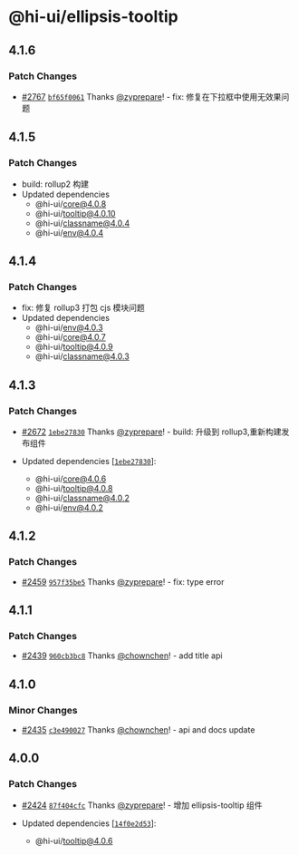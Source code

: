 # @hi-ui/ellipsis-tooltip

## 4.1.6

### Patch Changes

- [#2767](https://github.com/XiaoMi/hiui/pull/2767) [`bf65f0061`](https://github.com/XiaoMi/hiui/commit/bf65f006190766d09a27b5d81703a8ed88d79205) Thanks [@zyprepare](https://github.com/zyprepare)! - fix: 修复在下拉框中使用无效果问题

## 4.1.5

### Patch Changes

- build: rollup2 构建
- Updated dependencies
  - @hi-ui/core@4.0.8
  - @hi-ui/tooltip@4.0.10
  - @hi-ui/classname@4.0.4
  - @hi-ui/env@4.0.4

## 4.1.4

### Patch Changes

- fix: 修复 rollup3 打包 cjs 模块问题
- Updated dependencies
  - @hi-ui/env@4.0.3
  - @hi-ui/core@4.0.7
  - @hi-ui/tooltip@4.0.9
  - @hi-ui/classname@4.0.3

## 4.1.3

### Patch Changes

- [#2672](https://github.com/XiaoMi/hiui/pull/2672) [`1ebe27830`](https://github.com/XiaoMi/hiui/commit/1ebe2783098b3a8cd980bd10076d67635463800e) Thanks [@zyprepare](https://github.com/zyprepare)! - build: 升级到 rollup3,重新构建发布组件

- Updated dependencies [[`1ebe27830`](https://github.com/XiaoMi/hiui/commit/1ebe2783098b3a8cd980bd10076d67635463800e)]:
  - @hi-ui/core@4.0.6
  - @hi-ui/tooltip@4.0.8
  - @hi-ui/classname@4.0.2
  - @hi-ui/env@4.0.2

## 4.1.2

### Patch Changes

- [#2459](https://github.com/XiaoMi/hiui/pull/2459) [`957f35be5`](https://github.com/XiaoMi/hiui/commit/957f35be51204b0dbdd48942ca66d0bb99ce50d6) Thanks [@zyprepare](https://github.com/zyprepare)! - fix: type error

## 4.1.1

### Patch Changes

- [#2439](https://github.com/XiaoMi/hiui/pull/2439) [`960cb3bc8`](https://github.com/XiaoMi/hiui/commit/960cb3bc89a37a2d8b9882bc6551b75f2119fb82) Thanks [@chownchen](https://github.com/chownchen)! - add title api

## 4.1.0

### Minor Changes

- [#2435](https://github.com/XiaoMi/hiui/pull/2435) [`c3e490027`](https://github.com/XiaoMi/hiui/commit/c3e49002752965c90fdf73f9be26d85b9252be19) Thanks [@chownchen](https://github.com/chownchen)! - api and docs update

## 4.0.0

### Patch Changes

- [#2424](https://github.com/XiaoMi/hiui/pull/2424) [`87f404cfc`](https://github.com/XiaoMi/hiui/commit/87f404cfcc30b8191cd5f60e837c075dab3cd0ee) Thanks [@zyprepare](https://github.com/zyprepare)! - 增加 ellipsis-tooltip 组件

- Updated dependencies [[`14f0e2d53`](https://github.com/XiaoMi/hiui/commit/14f0e2d5313cf1575f6e6378659e5406f8045529)]:
  - @hi-ui/tooltip@4.0.6
